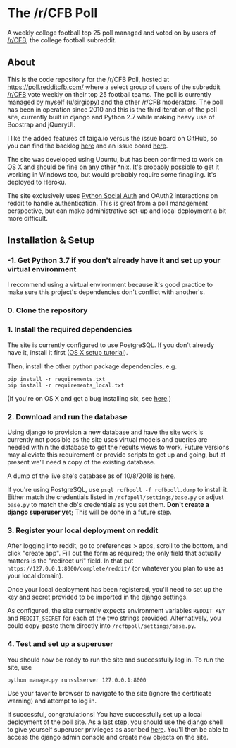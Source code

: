 # The /r/CFB Poll

A weekly college football top 25 poll managed and voted on by users of [/r/CFB](https://reddit.com/r/CFB/), the college football subreddit.

## About

This is the code repository for the /r/CFB Poll, hosted at https://poll.redditcfb.com/ where a select group of users of the subreddit [/r/CFB](https://reddit.com/r/CFB/) vote weekly on their top 25 football teams. The poll is currently managed by myself ([u/sirgippy](https://reddit.com/user/sirgippy)) and the other /r/CFB moderators. The poll has been in operation since 2010 and this is the third iteration of the poll site, currently built in django and Python 2.7 while making heavy use of Boostrap and jQueryUI.

I like the added features of taiga.io versus the issue board on GitHub, so you can find the backlog [here](https://tree.taiga.io/project/gippy-rcfb-poll-website-rebuild/backlog) and an issue board [here](https://tree.taiga.io/project/gippy-rcfb-poll-website-rebuild/issues?page=1&orderBy=status).

The site was developed using Ubuntu, but has been confirmed to work on OS X and should be fine on any other \*nix. It's probably possible to get it working in Windows too, but would probably require some finagling. It's deployed to Heroku.

The site exclusively uses [Python Social Auth](https://github.com/python-social-auth/social-core) and OAuth2 interactions on reddit to handle authentication. This is great from a poll management perspective, but can make administrative set-up and local deployment a bit more difficult.

## Installation & Setup

### -1. Get Python 3.7 if you don't already have it and set up your virtual environment

I recommend using a virtual environment because it's good practice to make sure this project's dependencies don't conflict with another's.

### 0. Clone the repository

### 1. Install the required dependencies

The site is currently configured to use PostgreSQL. If you don't already have it, install it first ([OS X setup tutorial](https://www.codementor.io/engineerapart/getting-started-with-postgresql-on-mac-osx-are8jcopb)).

Then, install the other python package dependencies, e.g. 

    pip install -r requirements.txt
    pip install -r requirements_local.txt

(If you're on OS X and get a bug installing six, see [here](https://stackoverflow.com/a/37026323).)

### 2. Download and run the database

Using django to provision a new database and have the site work is currently not possible as the site uses virtual models and queries are needed within the database to get the results views to work. Future versions may alleviate this requirement or provide scripts to get up and going, but at present we'll need a copy of the existing database.

A dump of the live site's database as of 10/8/2018 is [here](https://drive.google.com/open?id=1B0Am9pi0M-X5dKCQ41M3v5zURpb0-N0w).

If you're using PostgreSQL, use `psql rcfbpoll -f rcfbpoll.dump` to install it. Either match the credentials listed in `/rcfbpoll/settings/base.py` or adjust `base.py` to match the db's credentials as you set them. __Don't create a django superuser yet;__ This will be done in a future step.

### 3. Register your local deployment on reddit

After logging into reddit, go to preferences > apps, scroll to the bottom, and click "create app". Fill out the form as required; the only field that actually matters is the "redirect uri" field. In that put `https://127.0.0.1:8000/complete/reddit/` (or whatever you plan to use as your local domain).

Once your local deployment has been registered, you'll need to set up the key and secret provided to be imported in the django settings.

As configured, the site currently expects environment variables `REDDIT_KEY` and `REDDIT_SECRET` for each of the two strings provided. Alternatively, you could copy-paste them directly into `/rcfbpoll/settings/base.py`.

### 4. Test and set up a superuser

You should now be ready to run the site and successfully log in. To run the site, use

    python manage.py runsslserver 127.0.0.1:8000
    
Use your favorite browser to navigate to the site (ignore the certificate warning) and attempt to log in.

If successful, congratulations! You have successfully set up a local deployment of the poll site. As a last step, you should use the django shell to give yourself superuser privileges as ascribed [here](https://stackoverflow.com/questions/11337420/can-i-use-an-existing-user-as-django-admin-when-enabling-admin-for-the-first-tim). You'll then be able to access the django admin console and create new objects on the site.
